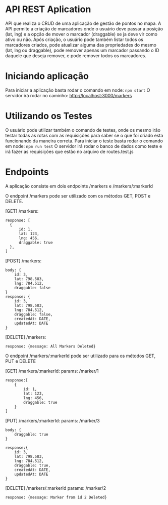 # API REST Aplication

API que realiza o CRUD de uma aplicação de gestão de pontos no mapa.
A API permite a criação de marcadores onde o usuário deve passar a posição (lat, lng) e a opção de mover o marcador (draggable) se ja deve vir como ativo ou não. Após criação, o usuário pode também listar todos os marcadores criados, pode atualizar alguma das propriedades do mesmo (lat, lng ou draggable), pode remover apenas um marcador passando o ID daquele que deseja remover, e pode remover todos os marcadores.

# Iniciando aplicação

Para iniciar a aplicação basta rodar o comando em node: `npm start`
O servidor irá rodar no caminho: [http://localhost:3000/markers](http://localhost:3000/markers)

# Utilizando os Testes

O usuário pode utilizar também o comando de testes, onde os mesmo irão testar todas as rotas com as requisições para saber se o que foi criado esta funcionando da maneira correta.
Para iniciar o teste basta rodar o comando em node: `npm run test`
O servidor irá rodar o banco de dados como teste e irá fazer as requisições que estão no arquivo de routes.test.js

# Endpoints

A aplicação consiste em dois endpoints
/markers e /markers/:markerId

O endpoint /markers pode ser utilizado com os métodos GET, POST e DELETE.

[GET] /markers:

    response: [
      {
          id: 1,
          lat: 123,
          lng: 456,
          draggable: true
      },
    ]

[POST] /markers:

    body: {
        id: 3,
        lat: 798.583,
        lng: 784.512,
        draggable: false
    }
    response: {
    	id: 3,
        lat: 798.583,
        lng: 784.512,
        draggable: false,
        createdAt: DATE,
        updatedAt: DATE
    }

[DELETE] /markers:

    response: {message: All Markers Deleted}

O endpoint /markers/:markerId pode ser utilizado para os métodos GET, PUT e DELETE

[GET] /markers/:markerId:
params: /marker/1

    response:[
        {
    	    id: 1,
    	    lat: 123,
    	    lng: 456,
    	    draggable: true
        }
    ]

[PUT] /markers/:markerId:
params: /marker/3

    body: {
        draggable: true
    }

    response:{
    	id: 3,
        lat: 798.583,
        lng: 784.512,
        draggable: true,
        createdAt: DATE,
        updatedAt: DATE
    }

[DELETE] /markers/:markerId
params: /marker/2

    response: {message: Marker from id 2 Deleted}
